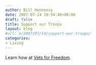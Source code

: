 ```yaml
---
author: Bill Hennessy
date: 2007-07-14 19:54:40+00:00
draft: false
title: Support our Troops
layout: blog
#url: e/2007/07/14/support-our-troops/
categories:
- Living
---
```


Learn how at [Vets for Freedom](https://www.vetsforfreedom.org/).


